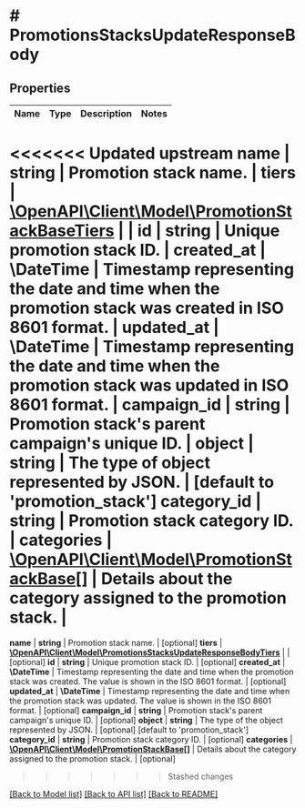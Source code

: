# # PromotionsStacksUpdateResponseBody

## Properties

Name | Type | Description | Notes
------------ | ------------- | ------------- | -------------
<<<<<<< Updated upstream
**name** | **string** | Promotion stack name. |
**tiers** | [**\OpenAPI\Client\Model\PromotionStackBaseTiers**](PromotionStackBaseTiers.md) |  |
**id** | **string** | Unique promotion stack ID. |
**created_at** | **\DateTime** | Timestamp representing the date and time when the promotion stack was created in ISO 8601 format. |
**updated_at** | **\DateTime** | Timestamp representing the date and time when the promotion stack was updated in ISO 8601 format. |
**campaign_id** | **string** | Promotion stack&#39;s parent campaign&#39;s unique ID. |
**object** | **string** | The type of object represented by JSON. | [default to 'promotion_stack']
**category_id** | **string** | Promotion stack category ID. |
**categories** | [**\OpenAPI\Client\Model\PromotionStackBase[]**](PromotionStackBase.md) | Details about the category assigned to the promotion stack. |
=======
**name** | **string** | Promotion stack name. | [optional]
**tiers** | [**\OpenAPI\Client\Model\PromotionsStacksUpdateResponseBodyTiers**](PromotionsStacksUpdateResponseBodyTiers.md) |  | [optional]
**id** | **string** | Unique promotion stack ID. | [optional]
**created_at** | **\DateTime** | Timestamp representing the date and time when the promotion stack was created. The value is shown in the ISO 8601 format. | [optional]
**updated_at** | **\DateTime** | Timestamp representing the date and time when the promotion stack was updated. The value is shown in the ISO 8601 format. | [optional]
**campaign_id** | **string** | Promotion stack&#39;s parent campaign&#39;s unique ID. | [optional]
**object** | **string** | The type of the object represented by JSON. | [optional] [default to 'promotion_stack']
**category_id** | **string** | Promotion stack category ID. | [optional]
**categories** | [**\OpenAPI\Client\Model\PromotionStackBase[]**](PromotionStackBase.md) | Details about the category assigned to the promotion stack. | [optional]
>>>>>>> Stashed changes

[[Back to Model list]](../../README.md#models) [[Back to API list]](../../README.md#endpoints) [[Back to README]](../../README.md)
